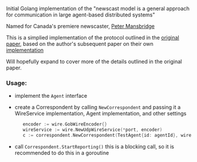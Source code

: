 Initial Golang implementation of the "newscast model is a general approach for communication
in large agent-based distributed systems"

Named for Canada's premiere newscaster, [Peter Mansbridge](https://en.wikipedia.org/wiki/Peter_Mansbridge) 

This is a simplied implementation of the protocol outlined in the [original paper](http://www.cs.unibo.it/bison/publications/ap2pc03.pdf), based
on the author's subsequent paper on their own [implementation](http://www.soc.napier.ac.uk/~benp/dream/dreampaper17.pdf)

Will hopefully expand to cover more of the details outlined in the original paper.

### Usage:

* implement the ```Agent``` interface
* create a Correspondent by calling ```NewCorrespondent``` and passing it a WireService implementation, Agent implementation, and other settings
  
  ```go 
     encoder := wire.GobWireEncoder{}
	 wireService := wire.NewUdpWireService(*port, encoder)
     c := correspondent.NewCorrespondent(TestAgent{id: agentId}, wireService, *delay, *seed, *cacheSize)
  ```

* call ```Correspondent.StartReporting()``` this is a blocking call, so it is recommended to do this in a goroutine
